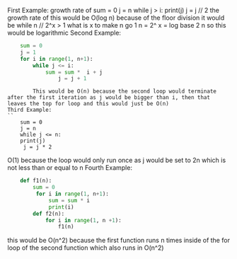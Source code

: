 First Example: 
	growth rate of 
	sum = 0
	j = n
	while j > i:
		print(j)
		 j = j // 2
	the growth rate of this would be O(log n) because of the floor division 
	it would be while n // 2^x > 1
	what is x to make n go 1
	n = 2^
	x = log base 2 n so this would be logarithmic
Second Example:
```python
	sum = 0
	j = 1
	for i in range(1, n+1):
		while j <= i:
			sum = sum *  i + j
				j = j + 1
```
```
		This would be O(n) because the second loop would terminate after the first iteration as j would be bigger than i, then that leaves the top for loop and this would just be O(n)
Third Example: 
``
	sum = 0 
	j = n 
	while j <= n:
	print(j)
	 j = j * 2

```
O(1) because the loop would only run once as j would be set to 2n which is not less than or equal to n 
Fourth Example:
```python
	def f1(n):
		sum = 0
		 for i in range(1, n+1):
			 sum = sum * i
			 print(i)
		def f2(n):
			for i in range(1, n +1):
				f1(n)

```
this would be O(n^2) because the first function runs n times inside of the for loop of the second function which also runs in O(n^2)
	